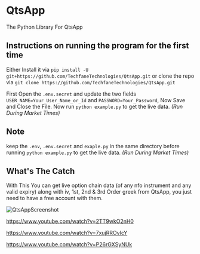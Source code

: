 # QtsApp
The Python Library For QtsApp

## Instructions on running the program for the first time

Either Install it via `pip install -U git+https://github.com/TechfaneTechnologies/QtsApp.git` or clone the repo via `git clone https://github.com/TechfaneTechnologies/QtsApp.git`

First Open the `.env.secret` and update the two fields `USER_NAME=Your_User_Name_or_Id` and `PASSWORD=Your_Password`, Now Save and Close the File.
Now run `python example.py` to get the live data. _(Run During Market Times)_

## Note
keep the `.env`, `.env.secret` and `exaple.py` in the same directory before running `python example.py` to get the live data. _(Run During Market Times)_

## What's The Catch
With This  You can get live option chain data (of any nfo instrument and any valid expiry) along with iv, 1st, 2nd & 3rd Order greek from QtsApp, you just need to have a free account with them.

![QtsAppScreenshot](https://user-images.githubusercontent.com/68828793/178950834-dd3eb6e7-fbfd-40d4-a5c8-a49f87fa4a43.png)

https://www.youtube.com/watch?v=2TT9wkO2nH0

https://www.youtube.com/watch?v=7xujRROvIcY

https://www.youtube.com/watch?v=P26rGXSyNUk
